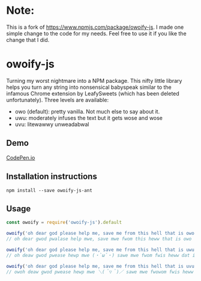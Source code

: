 # Note:
This is a fork of https://www.npmjs.com/package/owoify-js. I made one simple change to the code for my needs. Feel free to use it if you like the change that I did.

# owoify-js
Turning my worst nightmare into a NPM package. This nifty little library helps you turn any string into nonsensical babyspeak similar to the infamous Chrome extension by LeafySweets (which has been deleted unfortunately). Three levels are available:
- owo (default): pretty vanilla. Not much else to say about it.
- uwu: moderately infuses the text but it gets wose and wose
- uvu: litewawwy unweadabwal

## Demo
[CodePen.io](https://codepen.io/newbeetf2/pen/yLLaNPZ)

## Installation instructions
`npm install --save owoify-js-ant`

## Usage
```js
const owoify = require('owoify-js').default

owoify('oh dear god please help me, save me from this hell that is owo');
// oh dear gwod pwalase help mwe, save mwe fwom this heww that is owo

owoify('oh dear god please help me, save me from this hell that is uwu', 'uwu');
// oh deaw gwod pwease hewp mwe (・`ω´・) sawe mwe fwom fwis heww dat is uwu

owoify('oh dear god please help me, save me from this hell that is uvu', 'uvu');
// owoh deaw gwod pwease hewp mwe ＼(＾▽＾)／ sawe mwe fwowom fwis heww dat is uvu
```
